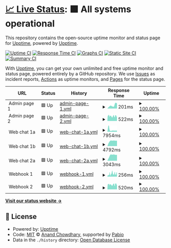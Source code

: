 # [📈 Live Status](https://upptime.github.io/upptime): <!--live status--> **🟩 All systems operational**

This repository contains the open-source uptime monitor and status page for [Upptime](https://upptime.js.org), powered by [Upptime](https://github.com/upptime/upptime).

[![Uptime CI](https://github.com/metabirds/service-monitor-1/workflows/Uptime%20CI/badge.svg)](https://github.com/metabirds/service-monitor-1/actions?query=workflow%3A%22Uptime+CI%22)
[![Response Time CI](https://github.com/metabirds/service-monitor-1/workflows/Response%20Time%20CI/badge.svg)](https://github.com/metabirds/service-monitor-1/actions?query=workflow%3A%22Response+Time+CI%22)
[![Graphs CI](https://github.com/metabirds/service-monitor-1/workflows/Graphs%20CI/badge.svg)](https://github.com/metabirds/service-monitor-1/actions?query=workflow%3A%22Graphs+CI%22)
[![Static Site CI](https://github.com/metabirds/service-monitor-1/workflows/Static%20Site%20CI/badge.svg)](https://github.com/metabirds/service-monitor-1/actions?query=workflow%3A%22Static+Site+CI%22)
[![Summary CI](https://github.com/metabirds/service-monitor-1/workflows/Summary%20CI/badge.svg)](https://github.com/metabirds/service-monitor-1/actions?query=workflow%3A%22Summary+CI%22)

With [Upptime](https://upptime.js.org), you can get your own unlimited and free uptime monitor and status page, powered entirely by a GitHub repository. We use [Issues](https://github.com/upptime/upptime/issues) as incident reports, [Actions](https://github.com/metabirds/service-monitor-1/actions) as uptime monitors, and [Pages](https://upptime.github.io/upptime) for the status page.

<!--start: status pages-->
<!-- This summary is generated by Upptime (https://github.com/upptime/upptime) -->
<!-- Do not edit this manually, your changes will be overwritten -->
<!-- prettier-ignore -->
| URL | Status | History | Response Time | Uptime |
| --- | ------ | ------- | ------------- | ------ |
| <img alt="" src="https://icons.duckduckgo.com/ip3/null.ico" height="13"> Admin page 1 | 🟩 Up | [admin-page-1.yml](https://github.com/metabirds/service-monitor-1/commits/HEAD/history/admin-page-1.yml) | <details><summary><img alt="Response time graph" src="./graphs/admin-page-1/response-time-week.png" height="20"> 201ms</summary><br><a href="https://status.botbird.biz/history/admin-page-1"><img alt="Response time 214" src="https://img.shields.io/endpoint?url=https%3A%2F%2Fraw.githubusercontent.com%2Fmetabirds%2Fservice-monitor-1%2FHEAD%2Fapi%2Fadmin-page-1%2Fresponse-time.json"></a><br><a href="https://status.botbird.biz/history/admin-page-1"><img alt="24-hour response time 321" src="https://img.shields.io/endpoint?url=https%3A%2F%2Fraw.githubusercontent.com%2Fmetabirds%2Fservice-monitor-1%2FHEAD%2Fapi%2Fadmin-page-1%2Fresponse-time-day.json"></a><br><a href="https://status.botbird.biz/history/admin-page-1"><img alt="7-day response time 201" src="https://img.shields.io/endpoint?url=https%3A%2F%2Fraw.githubusercontent.com%2Fmetabirds%2Fservice-monitor-1%2FHEAD%2Fapi%2Fadmin-page-1%2Fresponse-time-week.json"></a><br><a href="https://status.botbird.biz/history/admin-page-1"><img alt="30-day response time 201" src="https://img.shields.io/endpoint?url=https%3A%2F%2Fraw.githubusercontent.com%2Fmetabirds%2Fservice-monitor-1%2FHEAD%2Fapi%2Fadmin-page-1%2Fresponse-time-month.json"></a><br><a href="https://status.botbird.biz/history/admin-page-1"><img alt="1-year response time 214" src="https://img.shields.io/endpoint?url=https%3A%2F%2Fraw.githubusercontent.com%2Fmetabirds%2Fservice-monitor-1%2FHEAD%2Fapi%2Fadmin-page-1%2Fresponse-time-year.json"></a></details> | <details><summary><a href="https://status.botbird.biz/history/admin-page-1">100.00%</a></summary><a href="https://status.botbird.biz/history/admin-page-1"><img alt="All-time uptime 100.00%" src="https://img.shields.io/endpoint?url=https%3A%2F%2Fraw.githubusercontent.com%2Fmetabirds%2Fservice-monitor-1%2FHEAD%2Fapi%2Fadmin-page-1%2Fuptime.json"></a><br><a href="https://status.botbird.biz/history/admin-page-1"><img alt="24-hour uptime 100.00%" src="https://img.shields.io/endpoint?url=https%3A%2F%2Fraw.githubusercontent.com%2Fmetabirds%2Fservice-monitor-1%2FHEAD%2Fapi%2Fadmin-page-1%2Fuptime-day.json"></a><br><a href="https://status.botbird.biz/history/admin-page-1"><img alt="7-day uptime 100.00%" src="https://img.shields.io/endpoint?url=https%3A%2F%2Fraw.githubusercontent.com%2Fmetabirds%2Fservice-monitor-1%2FHEAD%2Fapi%2Fadmin-page-1%2Fuptime-week.json"></a><br><a href="https://status.botbird.biz/history/admin-page-1"><img alt="30-day uptime 100.00%" src="https://img.shields.io/endpoint?url=https%3A%2F%2Fraw.githubusercontent.com%2Fmetabirds%2Fservice-monitor-1%2FHEAD%2Fapi%2Fadmin-page-1%2Fuptime-month.json"></a><br><a href="https://status.botbird.biz/history/admin-page-1"><img alt="1-year uptime 100.00%" src="https://img.shields.io/endpoint?url=https%3A%2F%2Fraw.githubusercontent.com%2Fmetabirds%2Fservice-monitor-1%2FHEAD%2Fapi%2Fadmin-page-1%2Fuptime-year.json"></a></details>
| <img alt="" src="https://icons.duckduckgo.com/ip3/null.ico" height="13"> Admin page 2 | 🟩 Up | [admin-page-2.yml](https://github.com/metabirds/service-monitor-1/commits/HEAD/history/admin-page-2.yml) | <details><summary><img alt="Response time graph" src="./graphs/admin-page-2/response-time-week.png" height="20"> 522ms</summary><br><a href="https://status.botbird.biz/history/admin-page-2"><img alt="Response time 570" src="https://img.shields.io/endpoint?url=https%3A%2F%2Fraw.githubusercontent.com%2Fmetabirds%2Fservice-monitor-1%2FHEAD%2Fapi%2Fadmin-page-2%2Fresponse-time.json"></a><br><a href="https://status.botbird.biz/history/admin-page-2"><img alt="24-hour response time 533" src="https://img.shields.io/endpoint?url=https%3A%2F%2Fraw.githubusercontent.com%2Fmetabirds%2Fservice-monitor-1%2FHEAD%2Fapi%2Fadmin-page-2%2Fresponse-time-day.json"></a><br><a href="https://status.botbird.biz/history/admin-page-2"><img alt="7-day response time 522" src="https://img.shields.io/endpoint?url=https%3A%2F%2Fraw.githubusercontent.com%2Fmetabirds%2Fservice-monitor-1%2FHEAD%2Fapi%2Fadmin-page-2%2Fresponse-time-week.json"></a><br><a href="https://status.botbird.biz/history/admin-page-2"><img alt="30-day response time 522" src="https://img.shields.io/endpoint?url=https%3A%2F%2Fraw.githubusercontent.com%2Fmetabirds%2Fservice-monitor-1%2FHEAD%2Fapi%2Fadmin-page-2%2Fresponse-time-month.json"></a><br><a href="https://status.botbird.biz/history/admin-page-2"><img alt="1-year response time 570" src="https://img.shields.io/endpoint?url=https%3A%2F%2Fraw.githubusercontent.com%2Fmetabirds%2Fservice-monitor-1%2FHEAD%2Fapi%2Fadmin-page-2%2Fresponse-time-year.json"></a></details> | <details><summary><a href="https://status.botbird.biz/history/admin-page-2">100.00%</a></summary><a href="https://status.botbird.biz/history/admin-page-2"><img alt="All-time uptime 99.99%" src="https://img.shields.io/endpoint?url=https%3A%2F%2Fraw.githubusercontent.com%2Fmetabirds%2Fservice-monitor-1%2FHEAD%2Fapi%2Fadmin-page-2%2Fuptime.json"></a><br><a href="https://status.botbird.biz/history/admin-page-2"><img alt="24-hour uptime 100.00%" src="https://img.shields.io/endpoint?url=https%3A%2F%2Fraw.githubusercontent.com%2Fmetabirds%2Fservice-monitor-1%2FHEAD%2Fapi%2Fadmin-page-2%2Fuptime-day.json"></a><br><a href="https://status.botbird.biz/history/admin-page-2"><img alt="7-day uptime 100.00%" src="https://img.shields.io/endpoint?url=https%3A%2F%2Fraw.githubusercontent.com%2Fmetabirds%2Fservice-monitor-1%2FHEAD%2Fapi%2Fadmin-page-2%2Fuptime-week.json"></a><br><a href="https://status.botbird.biz/history/admin-page-2"><img alt="30-day uptime 100.00%" src="https://img.shields.io/endpoint?url=https%3A%2F%2Fraw.githubusercontent.com%2Fmetabirds%2Fservice-monitor-1%2FHEAD%2Fapi%2Fadmin-page-2%2Fuptime-month.json"></a><br><a href="https://status.botbird.biz/history/admin-page-2"><img alt="1-year uptime 99.99%" src="https://img.shields.io/endpoint?url=https%3A%2F%2Fraw.githubusercontent.com%2Fmetabirds%2Fservice-monitor-1%2FHEAD%2Fapi%2Fadmin-page-2%2Fuptime-year.json"></a></details>
| <img alt="" src="https://icons.duckduckgo.com/ip3/null.ico" height="13"> Web chat 1a | 🟩 Up | [web-chat-1a.yml](https://github.com/metabirds/service-monitor-1/commits/HEAD/history/web-chat-1a.yml) | <details><summary><img alt="Response time graph" src="./graphs/web-chat-1a/response-time-week.png" height="20"> 7954ms</summary><br><a href="https://status.botbird.biz/history/web-chat-1a"><img alt="Response time 5480" src="https://img.shields.io/endpoint?url=https%3A%2F%2Fraw.githubusercontent.com%2Fmetabirds%2Fservice-monitor-1%2FHEAD%2Fapi%2Fweb-chat-1a%2Fresponse-time.json"></a><br><a href="https://status.botbird.biz/history/web-chat-1a"><img alt="24-hour response time 5014" src="https://img.shields.io/endpoint?url=https%3A%2F%2Fraw.githubusercontent.com%2Fmetabirds%2Fservice-monitor-1%2FHEAD%2Fapi%2Fweb-chat-1a%2Fresponse-time-day.json"></a><br><a href="https://status.botbird.biz/history/web-chat-1a"><img alt="7-day response time 7954" src="https://img.shields.io/endpoint?url=https%3A%2F%2Fraw.githubusercontent.com%2Fmetabirds%2Fservice-monitor-1%2FHEAD%2Fapi%2Fweb-chat-1a%2Fresponse-time-week.json"></a><br><a href="https://status.botbird.biz/history/web-chat-1a"><img alt="30-day response time 7954" src="https://img.shields.io/endpoint?url=https%3A%2F%2Fraw.githubusercontent.com%2Fmetabirds%2Fservice-monitor-1%2FHEAD%2Fapi%2Fweb-chat-1a%2Fresponse-time-month.json"></a><br><a href="https://status.botbird.biz/history/web-chat-1a"><img alt="1-year response time 5480" src="https://img.shields.io/endpoint?url=https%3A%2F%2Fraw.githubusercontent.com%2Fmetabirds%2Fservice-monitor-1%2FHEAD%2Fapi%2Fweb-chat-1a%2Fresponse-time-year.json"></a></details> | <details><summary><a href="https://status.botbird.biz/history/web-chat-1a">100.00%</a></summary><a href="https://status.botbird.biz/history/web-chat-1a"><img alt="All-time uptime 99.67%" src="https://img.shields.io/endpoint?url=https%3A%2F%2Fraw.githubusercontent.com%2Fmetabirds%2Fservice-monitor-1%2FHEAD%2Fapi%2Fweb-chat-1a%2Fuptime.json"></a><br><a href="https://status.botbird.biz/history/web-chat-1a"><img alt="24-hour uptime 100.00%" src="https://img.shields.io/endpoint?url=https%3A%2F%2Fraw.githubusercontent.com%2Fmetabirds%2Fservice-monitor-1%2FHEAD%2Fapi%2Fweb-chat-1a%2Fuptime-day.json"></a><br><a href="https://status.botbird.biz/history/web-chat-1a"><img alt="7-day uptime 100.00%" src="https://img.shields.io/endpoint?url=https%3A%2F%2Fraw.githubusercontent.com%2Fmetabirds%2Fservice-monitor-1%2FHEAD%2Fapi%2Fweb-chat-1a%2Fuptime-week.json"></a><br><a href="https://status.botbird.biz/history/web-chat-1a"><img alt="30-day uptime 100.00%" src="https://img.shields.io/endpoint?url=https%3A%2F%2Fraw.githubusercontent.com%2Fmetabirds%2Fservice-monitor-1%2FHEAD%2Fapi%2Fweb-chat-1a%2Fuptime-month.json"></a><br><a href="https://status.botbird.biz/history/web-chat-1a"><img alt="1-year uptime 99.67%" src="https://img.shields.io/endpoint?url=https%3A%2F%2Fraw.githubusercontent.com%2Fmetabirds%2Fservice-monitor-1%2FHEAD%2Fapi%2Fweb-chat-1a%2Fuptime-year.json"></a></details>
| <img alt="" src="https://icons.duckduckgo.com/ip3/null.ico" height="13"> Web chat 1b | 🟩 Up | [web-chat-1b.yml](https://github.com/metabirds/service-monitor-1/commits/HEAD/history/web-chat-1b.yml) | <details><summary><img alt="Response time graph" src="./graphs/web-chat-1b/response-time-week.png" height="20"> 4792ms</summary><br><a href="https://status.botbird.biz/history/web-chat-1b"><img alt="Response time 5210" src="https://img.shields.io/endpoint?url=https%3A%2F%2Fraw.githubusercontent.com%2Fmetabirds%2Fservice-monitor-1%2FHEAD%2Fapi%2Fweb-chat-1b%2Fresponse-time.json"></a><br><a href="https://status.botbird.biz/history/web-chat-1b"><img alt="24-hour response time 4988" src="https://img.shields.io/endpoint?url=https%3A%2F%2Fraw.githubusercontent.com%2Fmetabirds%2Fservice-monitor-1%2FHEAD%2Fapi%2Fweb-chat-1b%2Fresponse-time-day.json"></a><br><a href="https://status.botbird.biz/history/web-chat-1b"><img alt="7-day response time 4792" src="https://img.shields.io/endpoint?url=https%3A%2F%2Fraw.githubusercontent.com%2Fmetabirds%2Fservice-monitor-1%2FHEAD%2Fapi%2Fweb-chat-1b%2Fresponse-time-week.json"></a><br><a href="https://status.botbird.biz/history/web-chat-1b"><img alt="30-day response time 4792" src="https://img.shields.io/endpoint?url=https%3A%2F%2Fraw.githubusercontent.com%2Fmetabirds%2Fservice-monitor-1%2FHEAD%2Fapi%2Fweb-chat-1b%2Fresponse-time-month.json"></a><br><a href="https://status.botbird.biz/history/web-chat-1b"><img alt="1-year response time 5210" src="https://img.shields.io/endpoint?url=https%3A%2F%2Fraw.githubusercontent.com%2Fmetabirds%2Fservice-monitor-1%2FHEAD%2Fapi%2Fweb-chat-1b%2Fresponse-time-year.json"></a></details> | <details><summary><a href="https://status.botbird.biz/history/web-chat-1b">100.00%</a></summary><a href="https://status.botbird.biz/history/web-chat-1b"><img alt="All-time uptime 99.67%" src="https://img.shields.io/endpoint?url=https%3A%2F%2Fraw.githubusercontent.com%2Fmetabirds%2Fservice-monitor-1%2FHEAD%2Fapi%2Fweb-chat-1b%2Fuptime.json"></a><br><a href="https://status.botbird.biz/history/web-chat-1b"><img alt="24-hour uptime 100.00%" src="https://img.shields.io/endpoint?url=https%3A%2F%2Fraw.githubusercontent.com%2Fmetabirds%2Fservice-monitor-1%2FHEAD%2Fapi%2Fweb-chat-1b%2Fuptime-day.json"></a><br><a href="https://status.botbird.biz/history/web-chat-1b"><img alt="7-day uptime 100.00%" src="https://img.shields.io/endpoint?url=https%3A%2F%2Fraw.githubusercontent.com%2Fmetabirds%2Fservice-monitor-1%2FHEAD%2Fapi%2Fweb-chat-1b%2Fuptime-week.json"></a><br><a href="https://status.botbird.biz/history/web-chat-1b"><img alt="30-day uptime 100.00%" src="https://img.shields.io/endpoint?url=https%3A%2F%2Fraw.githubusercontent.com%2Fmetabirds%2Fservice-monitor-1%2FHEAD%2Fapi%2Fweb-chat-1b%2Fuptime-month.json"></a><br><a href="https://status.botbird.biz/history/web-chat-1b"><img alt="1-year uptime 99.67%" src="https://img.shields.io/endpoint?url=https%3A%2F%2Fraw.githubusercontent.com%2Fmetabirds%2Fservice-monitor-1%2FHEAD%2Fapi%2Fweb-chat-1b%2Fuptime-year.json"></a></details>
| <img alt="" src="https://icons.duckduckgo.com/ip3/null.ico" height="13"> Web chat 2a | 🟩 Up | [web-chat-2a.yml](https://github.com/metabirds/service-monitor-1/commits/HEAD/history/web-chat-2a.yml) | <details><summary><img alt="Response time graph" src="./graphs/web-chat-2a/response-time-week.png" height="20"> 3043ms</summary><br><a href="https://status.botbird.biz/history/web-chat-2a"><img alt="Response time 3689" src="https://img.shields.io/endpoint?url=https%3A%2F%2Fraw.githubusercontent.com%2Fmetabirds%2Fservice-monitor-1%2FHEAD%2Fapi%2Fweb-chat-2a%2Fresponse-time.json"></a><br><a href="https://status.botbird.biz/history/web-chat-2a"><img alt="24-hour response time 3205" src="https://img.shields.io/endpoint?url=https%3A%2F%2Fraw.githubusercontent.com%2Fmetabirds%2Fservice-monitor-1%2FHEAD%2Fapi%2Fweb-chat-2a%2Fresponse-time-day.json"></a><br><a href="https://status.botbird.biz/history/web-chat-2a"><img alt="7-day response time 3043" src="https://img.shields.io/endpoint?url=https%3A%2F%2Fraw.githubusercontent.com%2Fmetabirds%2Fservice-monitor-1%2FHEAD%2Fapi%2Fweb-chat-2a%2Fresponse-time-week.json"></a><br><a href="https://status.botbird.biz/history/web-chat-2a"><img alt="30-day response time 3043" src="https://img.shields.io/endpoint?url=https%3A%2F%2Fraw.githubusercontent.com%2Fmetabirds%2Fservice-monitor-1%2FHEAD%2Fapi%2Fweb-chat-2a%2Fresponse-time-month.json"></a><br><a href="https://status.botbird.biz/history/web-chat-2a"><img alt="1-year response time 3689" src="https://img.shields.io/endpoint?url=https%3A%2F%2Fraw.githubusercontent.com%2Fmetabirds%2Fservice-monitor-1%2FHEAD%2Fapi%2Fweb-chat-2a%2Fresponse-time-year.json"></a></details> | <details><summary><a href="https://status.botbird.biz/history/web-chat-2a">100.00%</a></summary><a href="https://status.botbird.biz/history/web-chat-2a"><img alt="All-time uptime 100.00%" src="https://img.shields.io/endpoint?url=https%3A%2F%2Fraw.githubusercontent.com%2Fmetabirds%2Fservice-monitor-1%2FHEAD%2Fapi%2Fweb-chat-2a%2Fuptime.json"></a><br><a href="https://status.botbird.biz/history/web-chat-2a"><img alt="24-hour uptime 100.00%" src="https://img.shields.io/endpoint?url=https%3A%2F%2Fraw.githubusercontent.com%2Fmetabirds%2Fservice-monitor-1%2FHEAD%2Fapi%2Fweb-chat-2a%2Fuptime-day.json"></a><br><a href="https://status.botbird.biz/history/web-chat-2a"><img alt="7-day uptime 100.00%" src="https://img.shields.io/endpoint?url=https%3A%2F%2Fraw.githubusercontent.com%2Fmetabirds%2Fservice-monitor-1%2FHEAD%2Fapi%2Fweb-chat-2a%2Fuptime-week.json"></a><br><a href="https://status.botbird.biz/history/web-chat-2a"><img alt="30-day uptime 100.00%" src="https://img.shields.io/endpoint?url=https%3A%2F%2Fraw.githubusercontent.com%2Fmetabirds%2Fservice-monitor-1%2FHEAD%2Fapi%2Fweb-chat-2a%2Fuptime-month.json"></a><br><a href="https://status.botbird.biz/history/web-chat-2a"><img alt="1-year uptime 100.00%" src="https://img.shields.io/endpoint?url=https%3A%2F%2Fraw.githubusercontent.com%2Fmetabirds%2Fservice-monitor-1%2FHEAD%2Fapi%2Fweb-chat-2a%2Fuptime-year.json"></a></details>
| <img alt="" src="https://icons.duckduckgo.com/ip3/null.ico" height="13"> Webhook 1 | 🟩 Up | [webhook-1.yml](https://github.com/metabirds/service-monitor-1/commits/HEAD/history/webhook-1.yml) | <details><summary><img alt="Response time graph" src="./graphs/webhook-1/response-time-week.png" height="20"> 256ms</summary><br><a href="https://status.botbird.biz/history/webhook-1"><img alt="Response time 239" src="https://img.shields.io/endpoint?url=https%3A%2F%2Fraw.githubusercontent.com%2Fmetabirds%2Fservice-monitor-1%2FHEAD%2Fapi%2Fwebhook-1%2Fresponse-time.json"></a><br><a href="https://status.botbird.biz/history/webhook-1"><img alt="24-hour response time 387" src="https://img.shields.io/endpoint?url=https%3A%2F%2Fraw.githubusercontent.com%2Fmetabirds%2Fservice-monitor-1%2FHEAD%2Fapi%2Fwebhook-1%2Fresponse-time-day.json"></a><br><a href="https://status.botbird.biz/history/webhook-1"><img alt="7-day response time 256" src="https://img.shields.io/endpoint?url=https%3A%2F%2Fraw.githubusercontent.com%2Fmetabirds%2Fservice-monitor-1%2FHEAD%2Fapi%2Fwebhook-1%2Fresponse-time-week.json"></a><br><a href="https://status.botbird.biz/history/webhook-1"><img alt="30-day response time 256" src="https://img.shields.io/endpoint?url=https%3A%2F%2Fraw.githubusercontent.com%2Fmetabirds%2Fservice-monitor-1%2FHEAD%2Fapi%2Fwebhook-1%2Fresponse-time-month.json"></a><br><a href="https://status.botbird.biz/history/webhook-1"><img alt="1-year response time 239" src="https://img.shields.io/endpoint?url=https%3A%2F%2Fraw.githubusercontent.com%2Fmetabirds%2Fservice-monitor-1%2FHEAD%2Fapi%2Fwebhook-1%2Fresponse-time-year.json"></a></details> | <details><summary><a href="https://status.botbird.biz/history/webhook-1">100.00%</a></summary><a href="https://status.botbird.biz/history/webhook-1"><img alt="All-time uptime 100.00%" src="https://img.shields.io/endpoint?url=https%3A%2F%2Fraw.githubusercontent.com%2Fmetabirds%2Fservice-monitor-1%2FHEAD%2Fapi%2Fwebhook-1%2Fuptime.json"></a><br><a href="https://status.botbird.biz/history/webhook-1"><img alt="24-hour uptime 100.00%" src="https://img.shields.io/endpoint?url=https%3A%2F%2Fraw.githubusercontent.com%2Fmetabirds%2Fservice-monitor-1%2FHEAD%2Fapi%2Fwebhook-1%2Fuptime-day.json"></a><br><a href="https://status.botbird.biz/history/webhook-1"><img alt="7-day uptime 100.00%" src="https://img.shields.io/endpoint?url=https%3A%2F%2Fraw.githubusercontent.com%2Fmetabirds%2Fservice-monitor-1%2FHEAD%2Fapi%2Fwebhook-1%2Fuptime-week.json"></a><br><a href="https://status.botbird.biz/history/webhook-1"><img alt="30-day uptime 100.00%" src="https://img.shields.io/endpoint?url=https%3A%2F%2Fraw.githubusercontent.com%2Fmetabirds%2Fservice-monitor-1%2FHEAD%2Fapi%2Fwebhook-1%2Fuptime-month.json"></a><br><a href="https://status.botbird.biz/history/webhook-1"><img alt="1-year uptime 100.00%" src="https://img.shields.io/endpoint?url=https%3A%2F%2Fraw.githubusercontent.com%2Fmetabirds%2Fservice-monitor-1%2FHEAD%2Fapi%2Fwebhook-1%2Fuptime-year.json"></a></details>
| <img alt="" src="https://icons.duckduckgo.com/ip3/null.ico" height="13"> Webhook 2 | 🟩 Up | [webhook-2.yml](https://github.com/metabirds/service-monitor-1/commits/HEAD/history/webhook-2.yml) | <details><summary><img alt="Response time graph" src="./graphs/webhook-2/response-time-week.png" height="20"> 520ms</summary><br><a href="https://status.botbird.biz/history/webhook-2"><img alt="Response time 540" src="https://img.shields.io/endpoint?url=https%3A%2F%2Fraw.githubusercontent.com%2Fmetabirds%2Fservice-monitor-1%2FHEAD%2Fapi%2Fwebhook-2%2Fresponse-time.json"></a><br><a href="https://status.botbird.biz/history/webhook-2"><img alt="24-hour response time 425" src="https://img.shields.io/endpoint?url=https%3A%2F%2Fraw.githubusercontent.com%2Fmetabirds%2Fservice-monitor-1%2FHEAD%2Fapi%2Fwebhook-2%2Fresponse-time-day.json"></a><br><a href="https://status.botbird.biz/history/webhook-2"><img alt="7-day response time 520" src="https://img.shields.io/endpoint?url=https%3A%2F%2Fraw.githubusercontent.com%2Fmetabirds%2Fservice-monitor-1%2FHEAD%2Fapi%2Fwebhook-2%2Fresponse-time-week.json"></a><br><a href="https://status.botbird.biz/history/webhook-2"><img alt="30-day response time 520" src="https://img.shields.io/endpoint?url=https%3A%2F%2Fraw.githubusercontent.com%2Fmetabirds%2Fservice-monitor-1%2FHEAD%2Fapi%2Fwebhook-2%2Fresponse-time-month.json"></a><br><a href="https://status.botbird.biz/history/webhook-2"><img alt="1-year response time 540" src="https://img.shields.io/endpoint?url=https%3A%2F%2Fraw.githubusercontent.com%2Fmetabirds%2Fservice-monitor-1%2FHEAD%2Fapi%2Fwebhook-2%2Fresponse-time-year.json"></a></details> | <details><summary><a href="https://status.botbird.biz/history/webhook-2">100.00%</a></summary><a href="https://status.botbird.biz/history/webhook-2"><img alt="All-time uptime 99.98%" src="https://img.shields.io/endpoint?url=https%3A%2F%2Fraw.githubusercontent.com%2Fmetabirds%2Fservice-monitor-1%2FHEAD%2Fapi%2Fwebhook-2%2Fuptime.json"></a><br><a href="https://status.botbird.biz/history/webhook-2"><img alt="24-hour uptime 100.00%" src="https://img.shields.io/endpoint?url=https%3A%2F%2Fraw.githubusercontent.com%2Fmetabirds%2Fservice-monitor-1%2FHEAD%2Fapi%2Fwebhook-2%2Fuptime-day.json"></a><br><a href="https://status.botbird.biz/history/webhook-2"><img alt="7-day uptime 100.00%" src="https://img.shields.io/endpoint?url=https%3A%2F%2Fraw.githubusercontent.com%2Fmetabirds%2Fservice-monitor-1%2FHEAD%2Fapi%2Fwebhook-2%2Fuptime-week.json"></a><br><a href="https://status.botbird.biz/history/webhook-2"><img alt="30-day uptime 100.00%" src="https://img.shields.io/endpoint?url=https%3A%2F%2Fraw.githubusercontent.com%2Fmetabirds%2Fservice-monitor-1%2FHEAD%2Fapi%2Fwebhook-2%2Fuptime-month.json"></a><br><a href="https://status.botbird.biz/history/webhook-2"><img alt="1-year uptime 99.98%" src="https://img.shields.io/endpoint?url=https%3A%2F%2Fraw.githubusercontent.com%2Fmetabirds%2Fservice-monitor-1%2FHEAD%2Fapi%2Fwebhook-2%2Fuptime-year.json"></a></details>

<!--end: status pages-->

[**Visit our status website →**](https://upptime.github.io/upptime)

## 📄 License

- Powered by: [Upptime](https://github.com/upptime/upptime)
- Code: [MIT](./LICENSE) © [Anand Chowdhary](https://anandchowdhary.com), supported by [Pabio](https://pabio.com)
- Data in the `./history` directory: [Open Database License](https://opendatacommons.org/licenses/odbl/1-0/)
